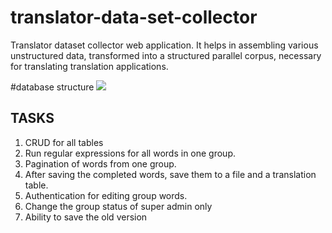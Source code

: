 # translator-data-set-collector
Translator dataset collector web application. It helps in assembling various unstructured data, transformed into a structured parallel corpus, necessary for translating translation applications.

#database structure
<img src="https://ucarecdn.com/27e63290-9ebc-456c-af50-267ceeb3bd4a/datasetcollector2.png" />


## TASKS

1. CRUD for all tables
2. Run regular expressions for all words in one group.
3. Pagination of words from one group.
4. After saving the completed words, save them to a file and a translation table.
5. Authentication for editing group words.
6. Change the group status of super admin only
7. Ability to save the old version
